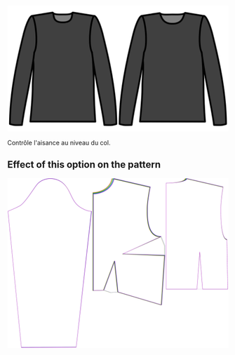 
![Aisance du col](./collarease.svg)

Contrôle l'aisance au niveau du col.


## Effect of this option on the pattern
![This image shows the effect of this option by superimposing several variants that have a different value for this option](breanna_collarease_sample.svg "Effect of this option on the pattern")
